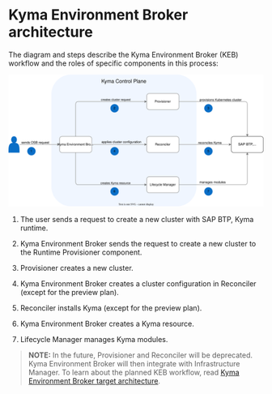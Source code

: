 # Kyma Environment Broker architecture

The diagram and steps describe the Kyma Environment Broker (KEB) workflow and the roles of specific components in this process:

![KEB diagram](./assets/keb-arch.svg)

1. The user sends a request to create a new cluster with SAP BTP, Kyma runtime.

2. Kyma Environment Broker sends the request to create a new cluster to the Runtime Provisioner component.

3. Provisioner creates a new cluster.

4. Kyma Environment Broker creates a cluster configuration in Reconciler (except for the preview plan).

5. Reconciler installs Kyma (except for the preview plan). 

6. Kyma Environment Broker creates a Kyma resource.

7. Lifecycle Manager manages Kyma modules.

> **NOTE:** In the future, Provisioner and Reconciler will be deprecated.  Kyma Environment Broker will then integrate with Infrastructure Manager. To learn about the planned KEB workflow, read [Kyma Environment Broker target architecture](02-03-target-architecture).
